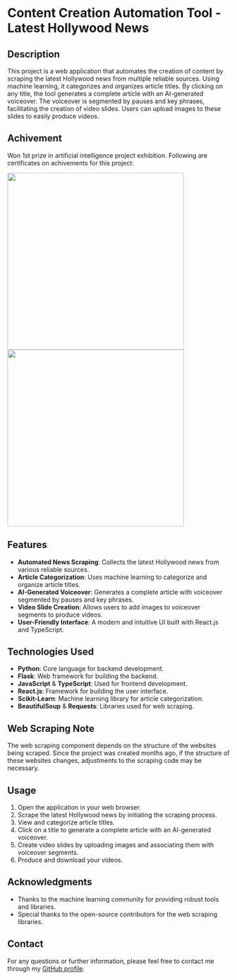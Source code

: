 # Content Creation Automation Tool - Latest Hollywood News

## Description

This project is a web application that automates the creation of content by scraping the latest Hollywood news from multiple reliable sources. Using machine learning, it categorizes and organizes article titles. By clicking on any title, the tool generates a complete article with an AI-generated voiceover. The voiceover is segmented by pauses and key phrases, facilitating the creation of video slides. Users can upload images to these slides to easily produce videos.

## Achivement

Won 1st prize in artificial intelligence project exhibition. Following are certificates on achivements for this project:

<img src="https://github.com/user-attachments/assets/a18ec6b0-1f64-463e-8a59-a94cbc03f21c" width="400" height="400"/>

<img src="https://github.com/user-attachments/assets/1ee7e86a-6971-4b18-8740-fce6e7f82f22" width="400" height="400"/>


## Features

- **Automated News Scraping**: Collects the latest Hollywood news from various reliable sources.
- **Article Categorization**: Uses machine learning to categorize and organize article titles.
- **AI-Generated Voiceover**: Generates a complete article with voiceover segmented by pauses and key phrases.
- **Video Slide Creation**: Allows users to add images to voiceover segments to produce videos.
- **User-Friendly Interface**: A modern and intuitive UI built with React.js and TypeScript.

## Technologies Used

- **Python**: Core language for backend development.
- **Flask**: Web framework for building the backend.
- **JavaScript** & **TypeScript**: Used for frontend development.
- **React.js**: Framework for building the user interface.
- **Scikit-Learn**: Machine learning library for article categorization.
- **BeautifulSoup** & **Requests**: Libraries used for web scraping.

## Web Scraping Note

The web scraping component depends on the structure of the websites being scraped. Since the project was created months ago, if the structure of these websites changes, adjustments to the scraping code may be necessary.

## Usage

1. Open the application in your web browser.
2. Scrape the latest Hollywood news by initiating the scraping process.
3. View and categorize article titles.
4. Click on a title to generate a complete article with an AI-generated voiceover.
5. Create video slides by uploading images and associating them with voiceover segments.
6. Produce and download your videos.

## Acknowledgments

- Thanks to the machine learning community for providing robust tools and libraries.
- Special thanks to the open-source contributors for the web scraping libraries.

## Contact

For any questions or further information, please feel free to contact me through my [GitHub profile](https://github.com/your-username).
